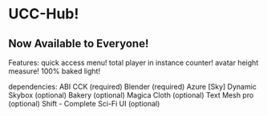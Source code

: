 # UCC-Hub!
## Now Available to Everyone!

Features:
quick access menu!
total player in instance counter!
avatar height measure!
100% baked light!

dependencies:
ABI CCK (required)
Blender (required)
Azure [Sky] Dynamic Skybox (optional)
Bakery (optional)
Magica Cloth (optional)
Text Mesh pro (optional)
Shift - Complete Sci-Fi UI (optional)
